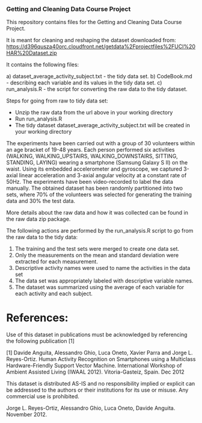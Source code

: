 <h3>Getting and Cleaning Data Course Project</h3>

This repository contains files for the Getting and Cleaning Data Course Project.

It is meant for cleaning and reshaping the dataset downloaded from:
https://d396qusza40orc.cloudfront.net/getdata%2Fprojectfiles%2FUCI%20HAR%20Dataset.zip

It contains the following files:

a) dataset_average_activity_subject.txt - the tidy data set.
b) CodeBook.md - describing each variable and its values in the tidy data set.
c) run_analysis.R - the script for converting the raw data to the tidy dataset. 


Steps for going from raw to tidy data set:
<ul>
<li>Unzip the raw data from the url above in your working directory</li>
<li>Run run_analysis.R</li>
<li>The tidy dataset dataset_average_activity_subject.txt will be created in your working directory</li>
</ul>


The experiments have been carried out with a group of 30 volunteers within an age bracket of 19-48 years. Each person performed six activities (WALKING, WALKING_UPSTAIRS, WALKING_DOWNSTAIRS, SITTING, STANDING, LAYING) wearing a smartphone (Samsung Galaxy S II) on the waist. Using its embedded accelerometer and gyroscope, we captured 3-axial linear acceleration and 3-axial angular velocity at a constant rate of 50Hz. The experiments have been video-recorded to label the data manually. The obtained dataset has been randomly partitioned into two sets, where 70% of the volunteers was selected for generating the training data and 30% the test data.

More details about the raw data and how it was collected can be found in the raw data zip package.


The following actions are performed by the run_analysis.R script to go from the raw data to the tidy data:

1) The training and the test sets were merged to create one data set.
2) Only the measurements on the mean and standard deviation were extracted for each measurement. 
3) Descriptive activity names were used to name the activities in the data set
4) The data set was appropriately labeled with descriptive variable names.
5) The dataset was summarized using the average of each variable for each activity and each subject.


References:
================
Use of this dataset in publications must be acknowledged by referencing the following publication [1] 

[1] Davide Anguita, Alessandro Ghio, Luca Oneto, Xavier Parra and Jorge L. Reyes-Ortiz. Human Activity Recognition on Smartphones using a Multiclass Hardware-Friendly Support Vector Machine. International Workshop of Ambient Assisted Living (IWAAL 2012). Vitoria-Gasteiz, Spain. Dec 2012

This dataset is distributed AS-IS and no responsibility implied or explicit can be addressed to the authors or their institutions for its use or misuse. Any commercial use is prohibited.

Jorge L. Reyes-Ortiz, Alessandro Ghio, Luca Oneto, Davide Anguita. November 2012.